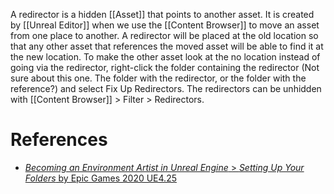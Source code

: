 A redirector is a hidden [[Asset]] that points to another asset.
It is created by [[Unreal Editor]] when we use the [[Content Browser]] to move an asset from one place to another.
A redirector will be placed at the old location so that any other asset that references the moved asset will be able to find it at the new location.
To make the other asset look at the no location instead  of going via the redirector, right-click the folder containing the redirector (Not sure about this one. The folder with the redirector, or the folder with the reference?) and select Fix Up Redirectors.
The redirectors can be unhidden with [[Content Browser]] > Filter > Redirectors.


# References

- [_Becoming an Environment Artist in Unreal Engine_ > _Setting Up Your Folders_ by Epic Games 2020 UE4.25](https://dev.epicgames.com/community/learning/courses/Gm/becoming-an-environment-artist-in-unreal-engine/pvY/unreal-engine-setting-up-your-folders)
